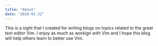 ```yaml
---
title: "About"
date: "2018-01-22"
---
```


This is a sight that I created for writing blogs on topics related to the
great text editor Vim. I enjoy as much as workign with Vim and I hope this
blog will help others learn to better use Vim.
